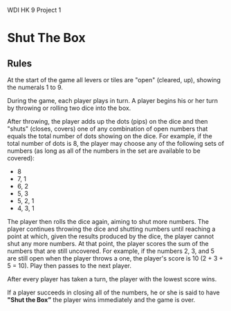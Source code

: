 WDI HK 9 Project 1

Shut The Box
============

Rules
-----

At the start of the game all levers or tiles are "open" (cleared, up), showing the numerals 1 to 9.

During the game, each player plays in turn. A player begins his or her turn by throwing or rolling two dice into the box.

After throwing, the player adds up the dots (pips) on the dice and then "shuts" (closes, covers) one of any combination of open numbers that equals the total number of dots showing on the dice. For example, if the total number of dots is 8, the player may choose any of the following sets of numbers (as long as all of the numbers in the set are available to be covered):

* 8
* 7, 1
* 6, 2
* 5, 3
* 5, 2, 1
* 4, 3, 1

The player then rolls the dice again, aiming to shut more numbers. The player continues throwing the dice and shutting numbers until reaching a point at which, given the results produced by the dice, the player cannot shut any more numbers. At that point, the player scores the sum of the numbers that are still uncovered. For example, if the numbers 2, 3, and 5 are still open when the player throws a one, the player's score is 10 (2 + 3 + 5 = 10). Play then passes to the next player.

After every player has taken a turn, the player with the lowest score wins.

If a player succeeds in closing all of the numbers, he or she is said to have **"Shut the Box”** the player wins immediately and the game is over.